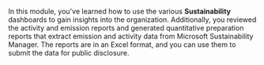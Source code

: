 In this module, you've learned how to use the various **Sustainability** dashboards to gain insights into the organization. Additionally, you reviewed the activity and emission reports and generated quantitative preparation reports that extract emission and activity data from Microsoft Sustainability Manager. The reports are in an Excel format, and you can use them to submit the data for public disclosure.
